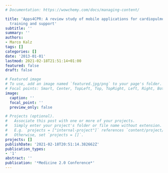 ```yaml
---
# Documentation: https://wowchemy.com/docs/managing-content/

title: 'Apps4CPR: A review study of mobile applications for cardiopulmonary resuscitation
  training and support'
subtitle: ''
summary: ''
authors:
- Marco Kalz
tags: []
categories: []
date: '2013-01-01'
lastmod: 2021-02-18T21:51:14+01:00
featured: false
draft: false

# Featured image
# To use, add an image named `featured.jpg/png` to your page's folder.
# Focal points: Smart, Center, TopLeft, Top, TopRight, Left, Right, BottomLeft, Bottom, BottomRight.
image:
  caption: ''
  focal_point: ''
  preview_only: false

# Projects (optional).
#   Associate this post with one or more of your projects.
#   Simply enter your project's folder or file name without extension.
#   E.g. `projects = ["internal-project"]` references `content/project/deep-learning/index.md`.
#   Otherwise, set `projects = []`.
projects: []
publishDate: '2021-02-18T20:51:14.382662Z'
publication_types:
- '1'
abstract: ''
publication: '*Medicine 2.0 Conference*'
---
```

